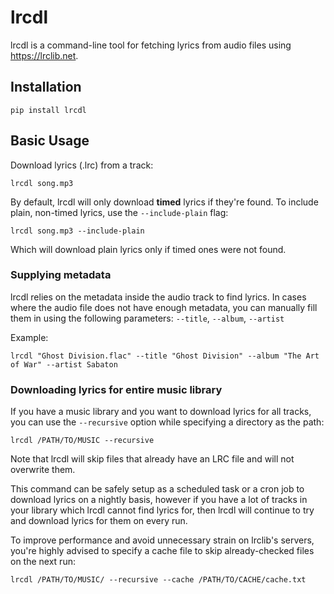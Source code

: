 # lrcdl

lrcdl is a command-line tool for fetching lyrics from audio files using https://lrclib.net.

## Installation

```
pip install lrcdl
```

## Basic Usage

Download lyrics (.lrc) from a track:

```
lrcdl song.mp3
```

By default, lrcdl will only download __timed__ lyrics if they're found. To include plain, non-timed lyrics, use the `--include-plain` flag:

```
lrcdl song.mp3 --include-plain
```

Which will download plain lyrics only if timed ones were not found.

### Supplying metadata

lrcdl relies on the metadata inside the audio track to find lyrics. In cases where the audio file does not have enough metadata, you can manually fill them in using the following parameters: `--title`, `--album`, `--artist`

Example:
```
lrcdl "Ghost Division.flac" --title "Ghost Division" --album "The Art of War" --artist Sabaton
```

### Downloading lyrics for entire music library

If you have a music library and you want to download lyrics for all tracks, you can use the `--recursive` option while specifying a directory as the path:

```
lrcdl /PATH/TO/MUSIC --recursive
```

Note that lrcdl will skip files that already have an LRC file and will not overwrite them.

This command can be safely setup as a scheduled task or a cron job to download lyrics on a nightly basis, however if you have a lot of tracks in your library which lrcdl cannot find lyrics for, then lrcdl will continue to try and download lyrics for them on every run.

To improve performance and avoid unnecessary strain on lrclib's servers, you're highly advised to specify a cache file to skip already-checked files on the next run:

```
lrcdl /PATH/TO/MUSIC/ --recursive --cache /PATH/TO/CACHE/cache.txt
```